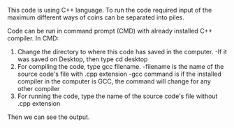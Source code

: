 This code is using C++ language.
To run the code required input of the maximum different ways of coins can be separated into piles.

Code can be run in command prompt (CMD) with already installed C++ compiler.
In CMD:
1. Change the directory to where this code has saved in the computer.
-If it was saved on Desktop, then type cd desktop
2. For compiling the code, type gcc filename.
-filename is the name of the source code's file with .cpp extension
-gcc command is if the installed compiler in the computer is GCC, the command will change for any other compiler
3. For running the code, type the name of the source code's file without .cpp extension

Then we can see the output.
